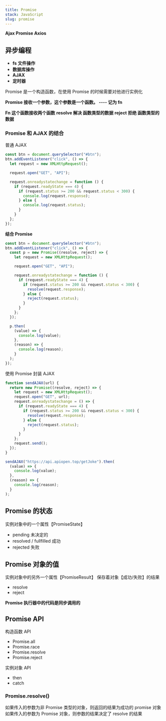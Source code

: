 ```yaml
---
title: Promise
stack: JavaScript
slug: promise
---
```


**Ajax Promise Axios**

## 异步编程

- **fs 文件操作**
- **数据库操作**
- **AJAX**
- **定时器**

Promise 是一个构造函数，在使用 Promise 的时候需要对他进行实例化

**Promise 接收一个参数，这个参数是一个函数。 ---- 记为 fn**

**Fn 这个函数接收两个函数**
**resolve 解决 函数类型的数据**
**reject 拒绝 函数类型的数据**

### Promise 和 AJAX 的结合

普通 AJAX

```javascript
const btn = document.querySelector("#btn");
btn.addEventListener("click", () => {
  let request = new XMLHttpRequest();

  request.open("GET", "API");

  request.onreadystatechange = function () {
    if (request.readyState === 4) {
      if (request.status >= 200 && request.status < 300) {
        console.log(request.response);
      } else {
        console.log(request.status);
      }
    }
  };
});
```

**结合 Promise**

```javascript
const btn = document.querySelector("#btn");
btn.addEventListener("click", () => {
  const p = new Promise((resolve, reject) => {
    let request = new XMLHttpRequest();

    request.open("GET", "API");

    request.onreadystatechange = function () {
      if (request.readyState === 4) {
        if (request.status >= 200 && request.status < 300) {
          resolve(request.response);
        } else {
          reject(request.status);
        }
      }
    };
  });

  p.then(
    (value) => {
      console.log(value);
    },
    (reason) => {
      console.log(reason);
    }
  );
});
```

使用 Promise 封装 AJAX

```javascript
function sendAJAX(url) {
  return new Promise((resolve, reject) => {
    let request = new XMLHttpRequest();
    request.open("GET", url);
    request.onreadystatechange = () => {
      if (request.readyState === 4) {
        if (request.status >= 200 && request.status < 300) {
          resolve(request.response);
        } else {
          reject(request.status);
        }
      }
    };
    request.send();
  });
}

sendAJAX("https://api.apiopen.top/getJoke").then(
  (value) => {
    console.log(value);
  },
  (reason) => {
    console.log(reason);
  }
);
```

## Promise 的状态

实例对象中的一个属性【PromiseState】

- pending 未决定的
- resolved / fullfilled 成功
- rejected 失败

## Promise 对象的值

实例对象中的另外一个属性【PromiseResult】
保存着对象【成功/失败】的结果

- resolve
- reject

**Promise 执行器中的代码是同步调用的**

## Promise API

构造函数 API

- Promise.all
- Promise.race
- Promise.resolve
- Promise.reject

实例对象 API

- then
- catch

### Promise.resolve()

如果传入的参数为非 Promise 类型的对象，则返回的结果为成功的 promise 对象
如果传入的参数为 Promise 对象，则参数的结果决定了 resolve 的结果
